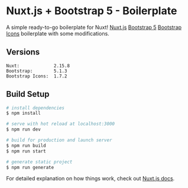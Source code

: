 # Nuxt.js + Bootstrap 5 - Boilerplate
A simple ready-to-go boilerplate for Nuxt!
[Nuxt.js](https://github.com/nuxt/nuxt.js)
[Bootstrap 5](https://github.com/twbs/bootstrap)
[Bootstrap Icons](https://github.com/twbs/icons) boilerplate with some modifications.

## Versions
```
Nuxt:             2.15.8
Bootstrap:        5.1.3
Bootstrap Icons:  1.7.2
```

## Build Setup
```bash
# install dependencies
$ npm install

# serve with hot reload at localhost:3000
$ npm run dev

# build for production and launch server
$ npm run build
$ npm run start

# generate static project
$ npm run generate
```

For detailed explanation on how things work, check out [Nuxt.js docs](https://nuxtjs.org).
